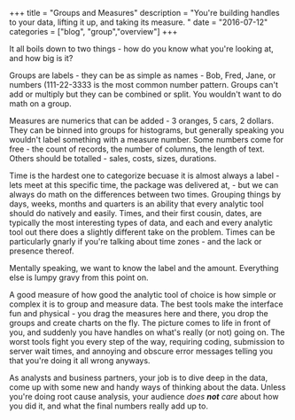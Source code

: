 +++
title = "Groups and Measures"
description = "You're building handles to your data, lifting it up, and taking its measure. "
date = "2016-07-12"
categories = ["blog", "group","overview"]
+++

It all boils down to two things - how do you know what you're looking at, and how big is it?

Groups are labels - they can be as simple as names - Bob, Fred, Jane, or numbers (111-22-3333 is the most common number pattern.  Groups can't add or multiply but they can be combined or split.  You wouldn't want to do math on a group.  

Measures are numerics that can be added - 3 oranges, 5 cars, 2 dollars.  They can be binned into groups for histograms, but generally speaking you wouldn't label something with a measure number.  Some numbers come for free - the count of records, the number of columns, the length of text.  Others should be totalled - sales, costs, sizes, durations.

Time is the hardest one to categorize becuase it is almost always a label - lets meet at this specific time, the package was delivered at, - but we can always do math on the differences between two times.  Grouping things by days, weeks, months and quarters is an ability that every analytic tool should do natively and easily.  Times, and their first cousin, dates, are typically the most interesting types of data, and each and every analytic tool out there does a slightly different take on the problem.  Times can be particularly gnarly if you're talking about time zones - and the lack or presence thereof.  

Mentally speaking, we want to know the label and the amount.  Everything else is lumpy gravy from this point on. 

A good measure of how good the analytic tool of choice is how simple or complex it is to group and measure data.  The best tools make the interface fun and physical - you drag the measures here and there, you drop the groups and create charts on the fly.  The picture comes to life in front of you, and suddenly you have handles on what's really (or not) going on.  The worst tools fight you every step of the way, requiring coding, submission to server wait times, and annoying and obscure error messages telling you that you're doing it all wrong anyways.   

As analysts and business partners, your job is to dive deep in the data, come up with some new and handy ways of thinking about the data.  Unless you're doing root cause analysis, your audience _does **not** care_ about how you did it, and what the final numbers really add up to.

